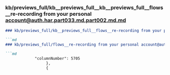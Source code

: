 ### kb/previews_full/kb__previews_full__kb__previews_full__flows__re-recording from your personal account@auth.har.part033.md.part002.md.md

```md
### kb/previews_full/kb__previews_full__flows__re-recording from your personal account@auth.har.part033.md.part002.md

```md
### kb/previews_full/flows__re-recording from your personal account@auth.har.part033.md (part 002)

```md
             "columnNumber": 5705
                  },
                  {
   
```

```

```

```
